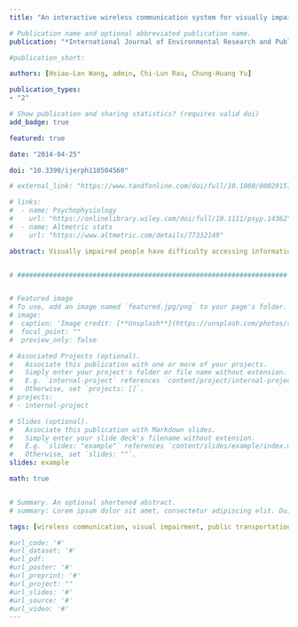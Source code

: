 ```yaml
---
title: "An interactive wireless communication system for visually impaired people using city bus transport"

# Publication name and optional abbreviated publication name.
publication: "*International Journal of Environmental Research and Public Health*, 11(5), 4560-4571"

#publication_short: 

authors: [Hsiao-Lan Wang, admin, Chi-Lun Rau, Chung-Huang Yu]

publication_types:
- "2"

# Show publication and sharing statistics? (requires valid doi)
add_badge: true

featured: true

date: "2014-04-25"

doi: "10.3390/ijerph110504560"

# external_link: "https://www.tandfonline.com/doi/full/10.1080/00029157.2016.1225252"

# links: 
#  - name: Psychophysiology
#    url: "https://onlinelibrary.wiley.com/doi/full/10.1111/psyp.14362"
#  - name: Altmetric stats
#    url: "https://www.altmetric.com/details/77332149"

abstract: Visually impaired people have difficulty accessing information about public transportation systems. Several systems have been developed for assisting visually impaired and blind people to use the city bus. Most systems provide only one-way communication and require high-cost and complex equipment. The purpose of this study is to reduce the difficulties faced by visually impaired people when taking city buses, using an interactive wireless communication system. The system comprised a user module and a bus module to establish a direct one-to-one connection. When the user inputs 4-digit numbers, the user module immediately sends out the information. If the bus module receives the matched bus number, it buzzes and the warning LED flashes to notify the bus driver that someone is waiting to board on the bus. User tests were conducted by two visually impaired people in a simulated vehicle and a city bus. The success rate of interactive wireless communication, recognizing the arrival of the bus and boarding the correct bus reached 100% in all of the tests. The interactive wireless communication aid system is a valid and low-cost device for assisting visually impaired people to use city buses.


# ####################################################################


# Featured image
# To use, add an image named `featured.jpg/png` to your page's folder. 
# image:
#  caption: 'Image credit: [**Unsplash**](https://unsplash.com/photos/s9CC2SKySJM)'
#  focal_point: ""
#  preview_only: false

# Associated Projects (optional).
#   Associate this publication with one or more of your projects.
#   Simply enter your project's folder or file name without extension.
#   E.g. `internal-project` references `content/project/internal-project/index.md`.
#   Otherwise, set `projects: []`.
# projects:
# - internal-project

# Slides (optional).
#   Associate this publication with Markdown slides.
#   Simply enter your slide deck's filename without extension.
#   E.g. `slides: "example"` references `content/slides/example/index.md`.
#   Otherwise, set `slides: ""`.
slides: example

math: true


# Summary. An optional shortened abstract.
# summary: Lorem ipsum dolor sit amet, consectetur adipiscing elit. Duis posuere tellus ac convallis placerat. Proin tincidunt magna sed ex sollicitudin condimentum.

tags: [wireless communication, visual impairment, public transportation]

#url_code: '#'
#url_dataset: '#'
#url_pdf: 
#url_poster: '#'
#url_preprint: '#'
#url_project: ""
#url_slides: '#'
#url_source: '#'
#url_video: '#'
---
```


